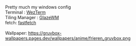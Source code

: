 Pretty much my windows config<br>
Terminal : <a href="https://github.com/wez/wezterm">WezTerm</a><br>
Tiling Manager : <a href="https://github.com/glzr-io/glazewm">GlazeWM</a><br>
fetch: <a href="https://github.com/fastfetch-cli/fastfetch">fastfetch</a><br>
<br>
Wallpaper: https://gruvbox-wallpapers.pages.dev/wallpapers/anime/frieren_gruvbox.png
